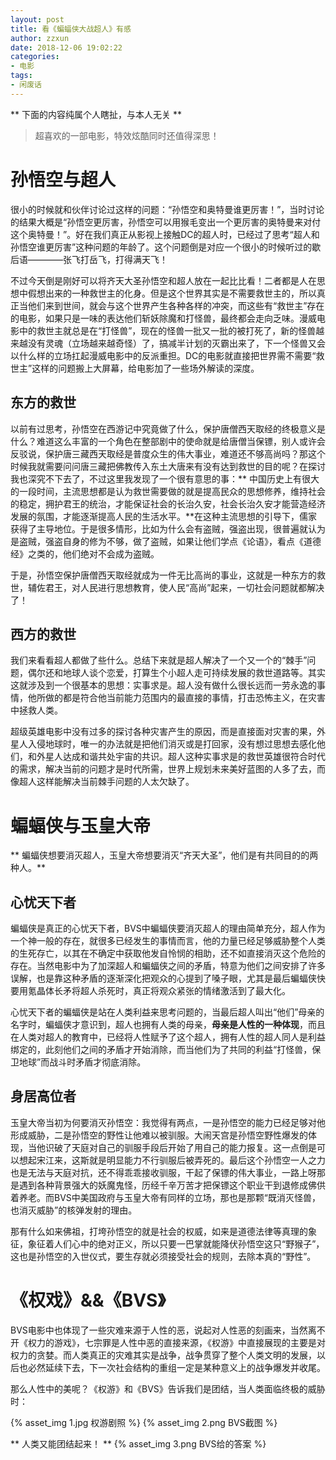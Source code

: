 ```yaml
---
layout: post
title: 看《蝙蝠侠大战超人》有感
author: zzxun
date: 2018-12-06 19:02:22
categories:
- 电影
tags:
- 闲废话
---
```


** 下面的内容纯属个人瞎扯，与本人无关 **

>超喜欢的一部电影，特效炫酷同时还值得深思！

# 孙悟空与超人 #

很小的时候就和伙伴讨论过这样的问题：“孙悟空和奥特曼谁更厉害！”，当时讨论的结果大概是“孙悟空更厉害，孙悟空可以用猴毛变出一个更厉害的奥特曼来对付这个奥特曼！”。好在我们真正从影视上接触DC的超人时，已经过了思考“超人和孙悟空谁更厉害”这种问题的年龄了。这个问题倒是对应一个很小的时候听过的歇后语————张飞打岳飞，打得满天飞！

不过今天倒是刚好可以将齐天大圣孙悟空和超人放在一起比比看！二者都是人在思想中假想出来的一种救世主的化身。但是这个世界其实是不需要救世主的，所以真正当他们来到世间，就会与这个世界产生各种各样的冲突，而这些有“救世主”存在的电影，如果只是一味的表达他们斩妖除魔和打怪兽，最终都会走向乏味。漫威电影中的救世主就总是在“打怪兽”，现在的怪兽一批又一批的被打死了，新的怪兽越来越没有灵魂（立场越来越奇怪）了，搞减半计划的灭霸出来了，下一个怪兽又会以什么样的立场扛起漫威电影中的反派重担。DC的电影就直接把世界需不需要“救世主”这样的问题搬上大屏幕，给电影加了一些场外解读的深度。

<!--more-->

## 东方的救世 ##

以前有过思考，孙悟空在西游记中究竟做了什么，保护唐僧西天取经的终极意义是什么？难道这么丰富的一个角色在整部剧中的使命就是给唐僧当保镖，别人或许会反驳说，保护唐三藏西天取经是普度众生的伟大事业，难道还不够高尚吗？那这个时候我就需要问问唐三藏把佛教传入东土大唐来有没有达到救世的目的呢？在探讨我也深究不下去了，不过这里我发现了一个很有意思的事：** 中国历史上有很大的一段时间，主流思想都是认为救世需要做的就是提高民众的思想修养，维持社会的稳定，拥护君王的统治，才能保证社会的长治久安，社会长治久安才能营造经济发展的氛围，才能逐渐提高人民的生活水平。**在这种主流思想的引导下，儒家获得了主导地位。于是很多情形，比如为什么会有盗贼，强盗出现，很普遍就认为是盗贼，强盗自身的修为不够，做了盗贼，如果让他们学点《论语》，看点《道德经》之类的，他们绝对不会成为盗贼。

于是，孙悟空保护唐僧西天取经就成为一件无比高尚的事业，这就是一种东方的救世，辅佐君王，对人民进行思想教育，使人民“高尚”起来，一切社会问题就都解决了！

## 西方的救世 ##

我们来看看超人都做了些什么。总结下来就是超人解决了一个又一个的“棘手”问题，偶尔还和地球人谈个恋爱，打算生个小超人走可持续发展的救世道路等。其实这就涉及到一个很基本的思想：实事求是。超人没有做什么很长远而一劳永逸的事情，他所做的都是符合他当前能力范围内的最直接的事情，打击恐怖主义，在灾害中拯救人类。

超级英雄电影中没有过多的探讨各种灾害产生的原因，而是直接面对灾害的果，外星人入侵地球时，唯一的办法就是把他们消灭或是打回家，没有想过思想去感化他们，和外星人达成和谐共处宇宙的共识。超人这种实事求是的救世英雄很符合时代的需求，解决当前的问题才是时代所需，世界上规划未来美好蓝图的人多了去，而像超人这样能解决当前棘手问题的人太欠缺了。

# 蝙蝠侠与玉皇大帝 #

** 蝙蝠侠想要消灭超人，玉皇大帝想要消灭“齐天大圣”，他们是有共同目的的两种人。**

## 心忧天下者 ##

蝙蝠侠是真正的心忧天下者，BVS中蝙蝠侠要消灭超人的理由简单充分，超人作为一个神一般的存在，就很多已经发生的事情而言，他的力量已经足够威胁整个人类的生死存亡，以其在不确定中获取他发自怜悯的相助，还不如直接消灭这个危险的存在。当然电影中为了加深超人和蝙蝠侠之间的矛盾，特意为他们之间安排了许多误解，也是靠这种矛盾的逐渐深化把观众的心提到了嗓子眼，尤其是最后蝙蝠侠快要用氪晶体长矛将超人杀死时，真正将观众紧张的情绪激活到了最大化。

心忧天下者的蝙蝠侠是站在人类利益来思考问题的，当最后超人叫出“他们”母亲的名字时，蝙蝠侠才意识到，超人也拥有人类的母亲，**母亲是人性的一种体现**，而且在人类对超人的教育中，已经将人性赋予了这个超人，拥有人性的超人同人是利益绑定的，此刻他们之间的矛盾才开始消除，而当他们为了共同的利益“打怪兽，保卫地球”而战斗时矛盾才彻底消除。

## 身居高位者 ##

玉皇大帝当初为何要消灭孙悟空：我觉得有两点，一是孙悟空的能力已经足够对他形成威胁，二是孙悟空的野性让他难以被驯服。大闹天宫是孙悟空野性爆发的体现，当他识破了天庭对自己的驯服手段后开始了用自己的能力报复。这一点倒是可以想起宋江来，这斯就是明显能力不行驯服后被弄死的。最后这个孙悟空一人之力也是无法与天庭对抗，还不得乖乖接收驯服，干起了保镖的伟大事业，一路上呀那是遇到各种背景强大的妖魔鬼怪，历经千辛万苦才把保镖这个职业干到退修成佛供着养老。而BVS中美国政府与玉皇大帝有同样的立场，那也是那颗“既消灭怪兽，也消灭威胁”的核弹发射的理由。

那有什么如来佛祖，打垮孙悟空的就是社会的权威，如来是道德法律等真理的象征，象征着人们心中的绝对正义，所以只要一巴掌就能降伏孙悟空这只“野猴子”，这也是孙悟空的入世仪式，要生存就必须接受社会的规则，去除本真的“野性”。

# 《权戏》&&《BVS》 #

BVS电影中也体现了一些灾难来源于人性的恶，说起对人性恶的刻画来，当然离不开《权力的游戏》，七宗罪是人性中恶的直接来源，《权游》中直接展现的主要是对权力的贪婪。而人类真正的灾难其实是战争，战争贯穿了整个人类文明的发展，以后也必然延续下去，下一次社会结构的重组一定是某种意义上的战争爆发并收尾。

那么人性中的美呢？《权游》和《BVS》告诉我们是团结，当人类面临终极的威胁时：

{% asset_img 1.jpg 权游剧照 %}
{% asset_img 2.png BVS截图 %}

** 人类又能团结起来！ **
{% asset_img 3.png BVS给的答案 %}